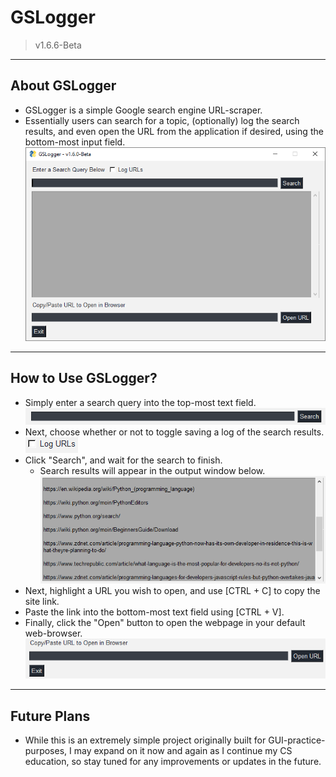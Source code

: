 # GSLogger

> v1.6.6-Beta

---

## About GSLogger

- GSLogger is a simple Google search engine URL-scraper.
- Essentially users can search for a topic, (optionally) log the search results, and even open the URL from the application if desired, using the bottom-most input field.
  ![GSLogger](screenshots/GSL_All.png)

---

## How to Use GSLogger?

- Simply enter a search query into the top-most text field.
  ![Enter Query](screenshots/GSL_Search.png)
- Next, choose whether or not to toggle saving a log of the search results.
  ![Toggle Logging](screenshots/GSL_Toggle_Logs.png)
- Click "Search", and wait for the search to finish.
  - Search results will appear in the output window below.
    ![Output](screenshots/GSL_Output.png)
- Next, highlight a URL you wish to open, and use [CTRL + C] to copy the site link.
- Paste the link into the bottom-most text field using [CTRL + V].
- Finally, click the "Open" button to open the webpage in your default web-browser.
  ![Open](screenshots/GSL_Open.png)

---

## Future Plans

- While this is an extremely simple project originally built for GUI-practice-purposes, I may expand on it now and again as I continue my CS education, so stay tuned for any improvements or updates in the future.
